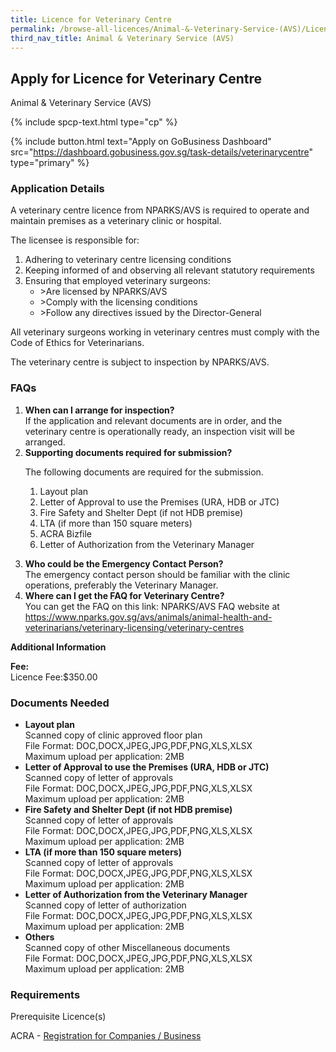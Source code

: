 ```yaml
---
title: Licence for Veterinary Centre
permalink: /browse-all-licences/Animal-&-Veterinary-Service-(AVS)/Licence-for-Veterinary-Centre
third_nav_title: Animal & Veterinary Service (AVS)
---
```


## Apply for Licence for Veterinary Centre

Animal & Veterinary Service (AVS)

{% include spcp-text.html type="cp" %}

{% include button.html text="Apply on GoBusiness Dashboard" src="https://dashboard.gobusiness.gov.sg/task-details/veterinarycentre" type="primary" %}

<H3>Application Details</H3>

<p>
A veterinary centre licence from NPARKS/AVS is required to operate and maintain premises as a veterinary clinic or hospital.
</p>
<p>
The licensee is responsible for:
    <ol>
        <li>Adhering to veterinary centre licensing conditions</li>
        <li>Keeping informed of and observing all relevant statutory requirements</li>
        <li>Ensuring that employed veterinary surgeons:
            <ul>
                <li>>Are licensed by NPARKS/AVS</li>
                <li>>Comply with the licensing conditions</li>
                <li>>Follow any directives issued by the Director-General</li>
            </ul>
        </li>
    </ol>
All veterinary surgeons working in veterinary centres must comply with the Code of Ethics for Veterinarians.
</p>
<p>
The veterinary centre is subject to inspection by NPARKS/AVS.
</p>

<h3>FAQs</h3>
<ol>
    <li>
        <strong>When can I arrange for inspection?</strong>
        <br>If the application and relevant documents are in order, and the veterinary centre is operationally ready, an inspection visit will be arranged.
    </li>
    <li>
        <strong>Supporting documents required for submission?</strong>
        <p>The following documents are required for the submission.
            <ol>
                <li>Layout plan</li>
                <li>Letter of Approval to use the Premises (URA, HDB or JTC)</li>
                <li>Fire Safety and Shelter Dept (if not HDB premise)</li>
                <li>LTA (if more than 150 square meters)</li>
                <li>ACRA Bizfile</li>
                <li>Letter of Authorization from the Veterinary Manager</li>
            </ol>
        </p>
    </li>
    <li>
        <strong>Who could be the Emergency Contact Person?</strong>
        <br>The emergency contact person should be familiar with the clinic operations, preferably the Veterinary Manager.
    </li>
    <li>
        <strong>Where can I get the FAQ for Veterinary Centre?</strong>
        <br>You can get the FAQ on this link: NPARKS/AVS FAQ website at <a href="https://www.nparks.gov.sg/avs/animals/animal-health-and-veterinarians/veterinary-licensing/veterinary-centres" target="_blank" rel="noopener">https://www.nparks.gov.sg/avs/animals/animal-health-and-veterinarians/veterinary-licensing/veterinary-centres</a>
    </li>
</ol>

<strong>Additional Information</strong>

<p><strong>Fee:</strong><br>Licence Fee:$350.00</p>

<H3>Documents Needed</H3>

<ul> 
    <li>
        <strong>Layout plan</strong>
        <br>Scanned copy of clinic approved floor plan
        <br>File Format: DOC,DOCX,JPEG,JPG,PDF,PNG,XLS,XLSX
        <br>Maximum upload per application: 2MB
    </li> 
    <li>
        <strong>Letter of Approval to use the Premises (URA, HDB or JTC)</strong>
        <br>Scanned copy of letter of approvals
        <br>File Format: DOC,DOCX,JPEG,JPG,PDF,PNG,XLS,XLSX
        <br>Maximum upload per application: 2MB
    </li> 
    <li>
        <strong>Fire Safety and Shelter Dept (if not HDB premise)</strong>
        <br>Scanned copy of letter of approvals
        <br>File Format: DOC,DOCX,JPEG,JPG,PDF,PNG,XLS,XLSX
        <br>Maximum upload per application: 2MB
    </li> 
    <li>
        <strong>LTA (if more than 150 square meters)</strong>
        <br>Scanned copy of letter of approvals
        <br>File Format: DOC,DOCX,JPEG,JPG,PDF,PNG,XLS,XLSX
        <br>Maximum upload per application: 2MB
    </li> 
    <li>
        <strong>Letter of Authorization from the Veterinary Manager</strong>
        <br>Scanned copy of letter of authorization
        <br>File Format: DOC,DOCX,JPEG,JPG,PDF,PNG,XLS,XLSX
        <br>Maximum upload per application: 2MB
    </li> 
    <li>
        <strong>Others</strong>
        <br>Scanned copy of other Miscellaneous documents
        <br>File Format: DOC,DOCX,JPEG,JPG,PDF,PNG,XLS,XLSX
        <br>Maximum upload per application: 2MB
    </li> 
</ul>

<H3>Requirements</H3>

<p>Prerequisite Licence(s)</p>
<p>ACRA - <a href="https://www.acra.gov.sg/Home/" target="_blank" rel="noopener">Registration for Companies / Business</a></p>
